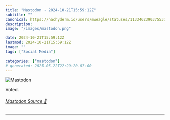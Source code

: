```yaml
---
title: "Mastodon - 2024-10-21T15:59:12Z"
subtitle: ""
canonical: https://hachyderm.io/users/mweagle/statuses/113346239037553184
description:
image: "/images/mastodon.png"

date: 2024-10-21T15:59:12Z
lastmod: 2024-10-21T15:59:12Z
image: ""
tags: ["Social Media"]

categories: ["mastodon"]
# generated: 2025-05-22T22:29:20-07:00
---
```

![Mastodon](/images/mastodon.png)

<p>Voted.</p>


###### [Mastodon Source 🐘](https://hachyderm.io/@mweagle/113346239037553184)

___
